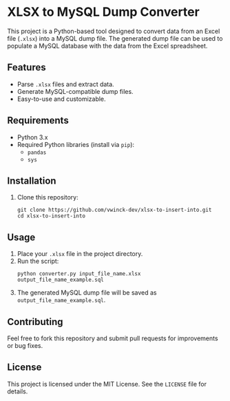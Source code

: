 # XLSX to MySQL Dump Converter

This project is a Python-based tool designed to convert data from an Excel file (`.xlsx`) into a MySQL dump file. The generated dump file can be used to populate a MySQL database with the data from the Excel spreadsheet.

## Features

- Parse `.xlsx` files and extract data.
- Generate MySQL-compatible dump files.
- Easy-to-use and customizable.

## Requirements

- Python 3.x
- Required Python libraries (install via `pip`):
    - `pandas`
    - `sys`

## Installation

1. Clone this repository:
     ```
     git clone https://github.com/vwinck-dev/xlsx-to-insert-into.git
     cd xlsx-to-insert-into
     ```

## Usage

1. Place your `.xlsx` file in the project directory.
2. Run the script:
     ```
     python converter.py input_file_name.xlsx output_file_name_example.sql
     ```
3. The generated MySQL dump file will be saved as `output_file_name_example.sql`.

## Contributing

Feel free to fork this repository and submit pull requests for improvements or bug fixes.

## License

This project is licensed under the MIT License. See the `LICENSE` file for details.
